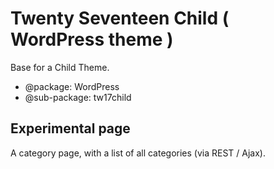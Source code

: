 # Twenty Seventeen Child ( WordPress theme )

Base for a Child Theme.

* @package: WordPress
* @sub-package: tw17child

## Experimental page

A category page, with a list of all categories (via REST / Ajax).
